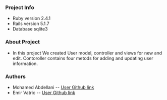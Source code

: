 ### Project Info

- Ruby version 2.4.1
- Rails version 5.1.7
- Database sqlite3

### About Project

- In this project We created User model, controller and views for new and edit. Contoroller contains four metods for adding and updating user information.

### Authors

- Mohamed Abdellani -- [User Github link](https://github.com/abdellani)
- Emir Vatric -- [User Github link](https://github.com/EmirVatric)
